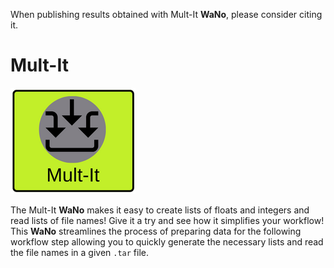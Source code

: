 
When publishing results obtained with Mult-It **WaNo**, please consider citing it.

# Mult-It

![Mult-It WaNo logo](https://raw.githubusercontent.com/KIT-Workflows/Auxiliary-WaNos/main/mult-It_logo.png)

The Mult-It **WaNo** makes it easy to create lists of floats and integers and read lists of file names! Give it a try and see how it simplifies your workflow! This **WaNo** streamlines the process of preparing data for the following workflow step allowing you to quickly generate the necessary lists and read the file names in a given `.tar` file.
